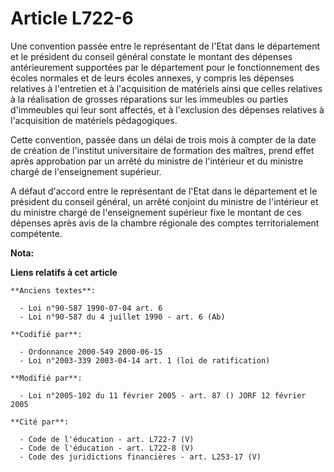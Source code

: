 # Article L722-6

Une convention passée entre le représentant de l'Etat dans le département et le président du conseil général constate le
montant des dépenses antérieurement supportées par le département pour le fonctionnement des écoles normales et de leurs
écoles annexes, y compris les dépenses relatives à l'entretien et à l'acquisition de matériels ainsi que celles relatives à
la réalisation de grosses réparations sur les immeubles ou parties d'immeubles qui leur sont affectés, et à l'exclusion des
dépenses relatives à l'acquisition de matériels pédagogiques.

Cette convention, passée dans un délai de trois mois à compter de la date de création de l'institut universitaire de
formation des maîtres, prend effet après approbation par un arrêté du ministre de l'intérieur et du ministre chargé de
l'enseignement supérieur.

A défaut d'accord entre le représentant de l'Etat dans le département et le président du conseil général, un arrêté conjoint
du ministre de l'intérieur et du ministre chargé de l'enseignement supérieur fixe le montant de ces dépenses après avis de la
chambre régionale des comptes territorialement compétente.

**Nota:**



**Liens relatifs à cet article**

	**Anciens textes**:

	  - Loi n°90-587 1990-07-04 art. 6
	  - Loi n°90-587 du 4 juillet 1990 - art. 6 (Ab)

	**Codifié par**:

	  - Ordonnance 2000-549 2000-06-15
	  - Loi n°2003-339 2003-04-14 art. 1 (loi de ratification)

	**Modifié par**:

	  - Loi n°2005-102 du 11 février 2005 - art. 87 () JORF 12 février 2005

	**Cité par**:

	  - Code de l'éducation - art. L722-7 (V)
	  - Code de l'éducation - art. L722-8 (V)
	  - Code des juridictions financières - art. L253-17 (V)
